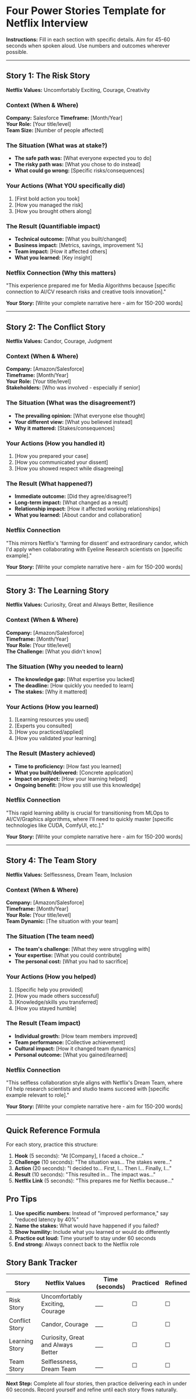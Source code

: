 # Four Power Stories Template for Netflix Interview

**Instructions:** Fill in each section with specific details. Aim for 45-60 seconds when spoken aloud. Use numbers and outcomes wherever possible.

---

## Story 1: The Risk Story
**Netflix Values:** Uncomfortably Exciting, Courage, Creativity

### Context (When & Where)
**Company:** Salesforce
**Timeframe:** [Month/Year]  
**Your Role:** [Your title/level]  
**Team Size:** [Number of people affected]  

### The Situation (What was at stake?)
- **The safe path was:** [What everyone expected you to do]
- **The risky path was:** [What you chose to do instead]
- **What could go wrong:** [Specific risks/consequences]

### Your Actions (What YOU specifically did)
1. [First bold action you took]
2. [How you managed the risk]
3. [How you brought others along]

### The Result (Quantifiable impact)
- **Technical outcome:** [What you built/changed]
- **Business impact:** [Metrics, savings, improvement %]
- **Team impact:** [How it affected others]
- **What you learned:** [Key insight]

### Netflix Connection (Why this matters)
"This experience prepared me for Media Algorithms because [specific connection to AI/CV research risks and creative tools innovation]."

**Your Story:**
[Write your complete narrative here - aim for 150-200 words]

---

## Story 2: The Conflict Story
**Netflix Values:** Candor, Courage, Judgment

### Context (When & Where)
**Company:** [Amazon/Salesforce]  
**Timeframe:** [Month/Year]  
**Your Role:** [Your title/level]  
**Stakeholders:** [Who was involved - especially if senior]

### The Situation (What was the disagreement?)
- **The prevailing opinion:** [What everyone else thought]
- **Your different view:** [What you believed instead]
- **Why it mattered:** [Stakes/consequences]

### Your Actions (How you handled it)
1. [How you prepared your case]
2. [How you communicated your dissent]
3. [How you showed respect while disagreeing]

### The Result (What happened?)
- **Immediate outcome:** [Did they agree/disagree?]
- **Long-term impact:** [What changed as a result]
- **Relationship impact:** [How it affected working relationships]
- **What you learned:** [About candor and collaboration]

### Netflix Connection
"This mirrors Netflix's 'farming for dissent' and extraordinary candor, which I'd apply when collaborating with Eyeline Research scientists on [specific example]."

**Your Story:**
[Write your complete narrative here - aim for 150-200 words]

---

## Story 3: The Learning Story
**Netflix Values:** Curiosity, Great and Always Better, Resilience

### Context (When & Where)
**Company:** [Amazon/Salesforce]  
**Timeframe:** [Month/Year]  
**Your Role:** [Your title/level]  
**The Challenge:** [What you didn't know]

### The Situation (Why you needed to learn)
- **The knowledge gap:** [What expertise you lacked]
- **The deadline:** [How quickly you needed to learn]
- **The stakes:** [Why it mattered]

### Your Actions (How you learned)
1. [Learning resources you used]
2. [Experts you consulted]
3. [How you practiced/applied]
4. [How you validated your learning]

### The Result (Mastery achieved)
- **Time to proficiency:** [How fast you learned]
- **What you built/delivered:** [Concrete application]
- **Impact on project:** [How your learning helped]
- **Ongoing benefit:** [How you still use this knowledge]

### Netflix Connection
"This rapid learning ability is crucial for transitioning from MLOps to AI/CV/Graphics algorithms, where I'll need to quickly master [specific technologies like CUDA, ComfyUI, etc.]."

**Your Story:**
[Write your complete narrative here - aim for 150-200 words]

---

## Story 4: The Team Story
**Netflix Values:** Selflessness, Dream Team, Inclusion

### Context (When & Where)
**Company:** [Amazon/Salesforce]  
**Timeframe:** [Month/Year]  
**Your Role:** [Your title/level]  
**Team Dynamic:** [The situation with your team]

### The Situation (The team need)
- **The team's challenge:** [What they were struggling with]
- **Your expertise:** [What you could contribute]
- **The personal cost:** [What you had to sacrifice]

### Your Actions (How you helped)
1. [Specific help you provided]
2. [How you made others successful]
3. [Knowledge/skills you transferred]
4. [How you stayed humble]

### The Result (Team impact)
- **Individual growth:** [How team members improved]
- **Team performance:** [Collective achievement]
- **Cultural impact:** [How it changed team dynamics]
- **Personal outcome:** [What you gained/learned]

### Netflix Connection
"This selfless collaboration style aligns with Netflix's Dream Team, where I'd help research scientists and studio teams succeed with [specific example relevant to role]."

**Your Story:**
[Write your complete narrative here - aim for 150-200 words]

---

## Quick Reference Formula

For each story, practice this structure:
1. **Hook** (5 seconds): "At [Company], I faced a choice..."
2. **Challenge** (10 seconds): "The situation was... The stakes were..."
3. **Action** (20 seconds): "I decided to... First, I... Then I... Finally, I..."
4. **Result** (10 seconds): "This resulted in... The impact was..."
5. **Netflix Link** (5 seconds): "This prepares me for Netflix because..."

## Pro Tips

1. **Use specific numbers:** Instead of "improved performance," say "reduced latency by 40%"
2. **Name the stakes:** What would have happened if you failed?
3. **Show humility:** Include what you learned or would do differently
4. **Practice out loud:** Time yourself to stay under 60 seconds
5. **End strong:** Always connect back to the Netflix role

## Story Bank Tracker

| Story | Netflix Values | Time (seconds) | Practiced | Refined |
|-------|---------------|----------------|-----------|----------|
| Risk Story | Uncomfortably Exciting, Courage | ___ | ☐ | ☐ |
| Conflict Story | Candor, Courage | ___ | ☐ | ☐ |
| Learning Story | Curiosity, Great and Always Better | ___ | ☐ | ☐ |
| Team Story | Selflessness, Dream Team | ___ | ☐ | ☐ |

**Next Step:** Complete all four stories, then practice delivering each in under 60 seconds. Record yourself and refine until each story flows naturally.